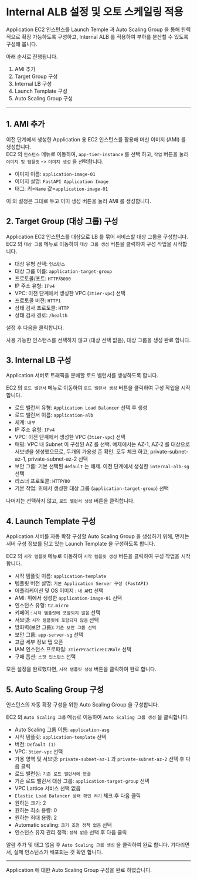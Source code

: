 # Internal ALB 설정 및 오토 스케일링 적용

Application EC2 인스턴스를 Launch Temple 과 Auto Scaling Group 을 통해 탄력적으로 확장 가능하도록 구성하고, Internal ALB 를 적용하여 부하를 분산할 수 있도록 구성해 봅니다.  

아래 순서로 진행됩니다.

1. AMI 추가
2. Target Group 구성
3. Internal LB 구성
4. Launch Template 구성
5. Auto Scaling Group 구성



---
## 1. AMI 추가
이전 단계에서 생성한 Application 용 EC2 인스턴스를 활용해 머신 이미지 (AMI) 를 생성합니다.  
EC2 의 `인스턴스` 메뉴로 이동하여, `app-tier-instance` 를 선택 하고, `작업` 버튼을 눌러 `이미지 및 템플릿` -> `이미지 생성` 을 선택합니다. 

- 이미지 이름: `application-image-01`
- 이미지 설명: `FastAPI Application Image`
- 태그: 키=`Name` 값=`application-image-01`

이 외 설정은 그대로 두고 이미 생성 버튼을 눌러 AMI 를 생성합니다. 

## 2. Target Group (대상 그룹) 구성
Application EC2 인스턴스를 대상으로 LB 를 묶어 서비스할 대상 그룹을 구성합니다.  
EC2 의 `대상 그룹` 메뉴로 이동하여 `대상 그룹 생성` 버튼을 클릭하여 구성 작업을 시작합니다.

- 대상 유형 선택: `인스턴스`
- 대상 그룹 이름: `application-target-group`
- 프로토콜/포트: `HTTP`/`8000`
- IP 주소 유형: `IPv4`
- VPC: 이전 단계에서 생성한 VPC (`3tier-vpc`) 선택
- 프로토콜 버전: `HTTP1`
- 상태 검사 프로토콜: `HTTP`
- 상태 검사 경로: `/health`

설정 후 다음을 클릭합니다. 

사용 가능한 인스턴스를 선택하지 않고 (대상 선택 없음), 대상 그룹을 생성 완료 합니다. 


## 3. Internal LB 구성
Application 서버로 트래픽을 분배할 로드 밸런서를 생성하도록 합니다.  

EC2 의 `로드 밸런서` 메뉴로 이동하여 `로드 밸런서 생성` 버튼을 클릭하여 구성 작업을 시작합니다.

- 로드 밸런서 유형: `Application Load Balancer` 선택 후 생성
- 로드 밸런서 이름: `application-alb`
- 체계: `내부`
- IP 주소 유형: `IPv4`
- VPC: 이전 단계에서 생성한 VPC (`3tier-vpc`) 선택
- 매핑: VPC 내 Subnet 이 구성된 AZ 를 선택. 예제에서는 AZ-1, AZ-2 를 대상으로 서브넷을 생성했으므로, 두개의 가용성 존 확인. 모두 체크 하고, private-subnet-az-1, private-subnet-az-2 선택
- 보안 그룹: 기본 선택된 `default` 는 해제. 이전 단계에서 생성한 `internal-alb-sg` 선택
- 리스너 프로토콜: `HTTP`/`80`
- 기본 작업: 위에서 생성한 대상 그룹 (`application-target-group`) 선택

나머지는 선택하지 않고, `로드 밸런서 생성` 버튼을 클릭합니다. 

## 4. Launch Template 구성
Application 서버를 자동 확장 구성할 Auto Scaling Group 을 생성하기 위해, 먼저는 서버 구성 정보를 담고 있는 Launch Template 을 구성하도록 합니다.  

EC2 의 `시작 템플릿` 메뉴로 이동하여 `시작 템플릿 생성` 버튼을 클릭하여 구성 작업을 시작합니다.

- 시작 템플릿 이름: `application-template`
- 템플릿 버전 설명: `기본 Application Server 구성 (FastAPI)`
- 어플리케이션 및 OS 이미지 : `내 AMI` 선택
- AMI: 위에서 생성한 `application-image-01` 선택
- 인스턴스 유형: `t2.micro`
- 키페어 : `시작 템플릿에 포함되지 않음` 선택
- 서브넷: `시작 템플릿에 포함되지 않음` 선택
- 방화벽(보안 그룹): `기존 보안 그룹 선택`
- 보안 그룹: `app-server-sg` 선택
- 고급 세부 정보 탭 오픈
- IAM 인스턴스 프로파일: `3TierPracticeEC2Role` 선택
- 구매 옵션: `스팟 인스턴스` 선택

모든 설정을 완료했다면, `시작 템플릿 생성` 버튼을 클릭하여 완료 합니다. 

## 5. Auto Scaling Group 구성

인스턴스의 자동 확장 구성을 위한 Auto Scaling Group 을 구성합니다.  

EC2 의 `Auto Scaling 그룹` 메뉴로 이동하여 `Auto Scaling 그룹 생성` 을 클릭합니다. 

- Auto Scaling 그룹 이름: `application-asg`
- 시작 템플릿: `application-template` 선택
- 버전: `Default (1)`
- VPC: `3tier-vpc` 선택
- 가용 영역 및 서브넷: `private-subnet-az-1` 과 `private-subnet-az-2` 선택 후 다음 클릭
- 로드 밸런싱: `기존 로드 밸런서에 연결`
- 기존 로드 밸런서 대상 그룹: `application-target-group` 선택
- VPC Lattice 서비스 선택 없음
- `Elastic Load Balancer 상태 확인 켜기` 체크 후 다음 클릭
- 원하는 크기: 2 
- 원하는 최소 용량: 0
- 원하는 최대 용량: 2
- Automatic scaling: `크기 조정 정책 없음` 선택
- 인스턴스 유지 관리 정책: `정책 없음` 선택 후 다음 클릭

알람 추가 및 태그 없음 후 `Auto Scaling 그룹 생성` 을 클릭하여 완료 합니다.
기다리면서, 실제 인스턴스가 배포되는 것 확인 합니다. 

---

Application 에 대한 Auto Scaling Group 구성을 완료 하였습니다. 